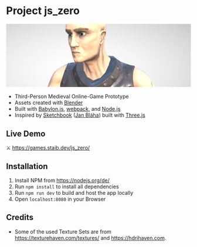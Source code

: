 # Project js_zero

![JS_Zero](src/promotion/promo6_cut.PNG)
  - Third-Person Medieval Online-Game Prototype
  - Assets created with [Blender](https://www.blender.org/)
  - Built with [Babylon.js](https://www.babylonjs.com/), [webpack](https://webpack.js.org/), and [Node.js](https://nodejs.org/)
  - Inspired by [Sketchbook](https://github.com/swift502/Sketchbook) ([Jan Bláha](https://jblaha.art/)) built with [Three.js](https://threejs.org/)

## Live Demo

⚔️ https://games.staib.dev/js_zero/

## Installation

1. Install NPM from https://nodejs.org/de/
2. Run `npm install` to install all dependencies
3. Run `npm run dev` to build and host the app locally
4. Open `localhost:8080` in your Browser

## Credits

* Some of the used Texture Sets are from https://texturehaven.com/textures/ and https://hdrihaven.com.
